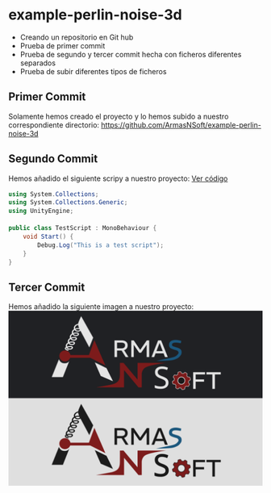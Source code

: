 # example-perlin-noise-3d
 * Creando un repositorio en Git hub
 * Prueba de primer commit
 * Prueba de segundo y tercer commit hecha con ficheros diferentes separados
 * Prueba de subir diferentes tipos de ficheros

## Primer Commit
Solamente hemos creado el proyecto y lo hemos subido a nuestro correspondiente directorio:
https://github.com/ArmasNSoft/example-perlin-noise-3d

## Segundo Commit
Hemos añadido el siguiente scripy a nuestro proyecto:
[Ver código](https://github.com/ArmasNSoft/example-perlin-noise-3d/blob/main/Assets/Scripts/TestScript.cs#L1-L10)
```csharp
using System.Collections;
using System.Collections.Generic;
using UnityEngine;

public class TestScript : MonoBehaviour {
    void Start() {
        Debug.Log("This is a test script");
    }
}
```


## Tercer Commit
Hemos añadido la siguiente imagen a nuestro proyecto:
![logo](https://github.com/ArmasNSoft/example-perlin-noise-3d/blob/bf40d7df6d6664f70ea6c9c508212fa6b5e806a0/Assets/img/logo.png)
